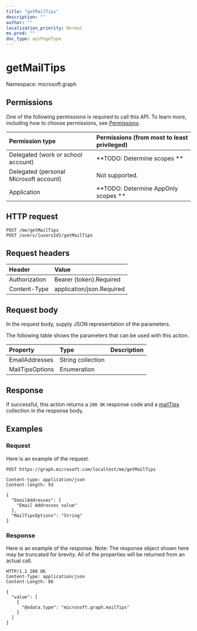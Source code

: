```yaml
---
title: "getMailTips"
description: ""
author: ""
localization_priority: Normal
ms.prod: ""
doc_type: apiPageType
---
```


# getMailTips

Namespace: microsoft.graph



## Permissions
One of the following permissions is required to call this API. To learn more, including how to choose permissions, see [Permissions](/concepts/permissions-reference.md).

|Permission type|Permissions (from most to least privileged)|
|:---|:---|
|Delegated (work or school account)|**TODO: Determine scopes **|
|Delegated (personal Microsoft account)|Not supported.|
|Application|**TODO: Determine AppOnly scopes **|

## HTTP request
<!-- {
  "blockType": "ignored"
}
-->
``` http
POST /me/getMailTips
POST /users/{usersId}/getMailTips
```

## Request headers
|Header|Value|
|:---|:---|
|Authorization|Bearer {token}.Required|
|Content-Type|application/json.Required|

## Request body
In the request body, supply JSON representation of the parameters.

The following table shows the parameters that can be used with this action.

|Property|Type|Description|
|:---|:---|:---|
|EmailAddresses|String collection||
|MailTipsOptions|Enumeration||



## Response
If successful, this action returns a `200 OK` response code and a [mailTips](../resources/mailtips.md) collection in the response body.

## Examples

### Request
Here is an example of the request.
<!-- {
  "blockType": "request",
  "name": "user_getmailtips"
}
-->
``` http
POST https://graph.microsoft.com/localtest/me/getMailTips

Content-type: application/json
Content-length: 93

{
  "EmailAddresses": [
    "Email Addresses value"
  ],
  "MailTipsOptions": "String"
}
```

### Response
Here is an example of the response. Note: The response object shown here may be truncated for brevity. All of the properties will be returned from an actual call.
<!-- {
  "blockType": "response",
  "truncated": true,
  "@odata.type": "collection(microsoft.graph.mailtips)"
}
-->
``` http
HTTP/1.1 200 OK
Content-Type: application/json
Content-Length: 86

{
  "value": [
    {
      "@odata.type": "microsoft.graph.mailTips"
    }
  ]
}
```

